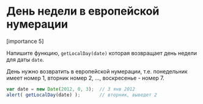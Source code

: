 # День недели в европейской нумерации

[importance 5]

Напишите функцию, `getLocalDay(date)` которая возвращает день недели для даты `date`.

День нужно возвратить в европейской нумерации, т.е. понедельник имеет номер 1, вторник номер 2, ..., воскресенье - номер 7.

```js
var date = new Date(2012, 0, 3);  // 3 янв 2012 
alert( getLocalDay(date) );       // вторник, выведет 2
```

